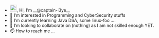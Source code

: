 - <!---👋---><img src="https://github.com/TheDudeThatCode/TheDudeThatCode/blob/master/Assets/Hi.gif" width="23">, Hi, I’m __@captain-i3ye__
- 👀 I’m interested in Programming and CyberSecurity stuffs
- 🌱 I’m currently learning Java DSA, some linux-foo ....
- 💞️ I’m looking to collaborate on (nothing) as I am not skilled enough YET.
- 📫 How to reach me ...

<!---
captain-i3ye/captain-i3ye is a ✨ special ✨ repository because its `README.md` (this file) appears on your GitHub profile.
You can click the Preview link to take a look at your changes.
--->
